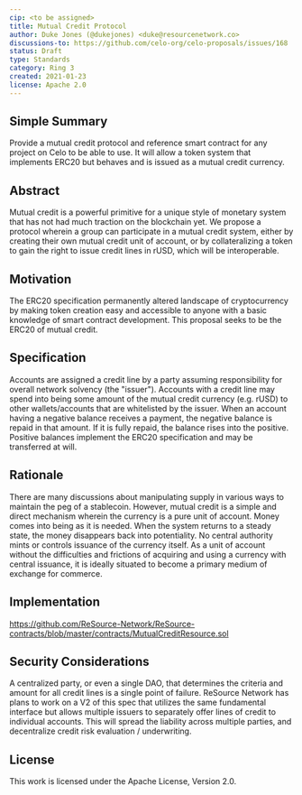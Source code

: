 ```yaml
---
cip: <to be assigned>
title: Mutual Credit Protocol
author: Duke Jones (@dukejones) <duke@resourcenetwork.co>
discussions-to: https://github.com/celo-org/celo-proposals/issues/168
status: Draft
type: Standards
category: Ring 3
created: 2021-01-23
license: Apache 2.0
---
```


## Simple Summary
Provide a mutual credit protocol and reference smart contract for any project on Celo to be able to use.  It will allow a token system that implements ERC20 but behaves and is issued as a mutual credit currency.

## Abstract
Mutual credit is a powerful primitive for a unique style of monetary system that has not had much traction on the blockchain yet. We propose a protocol wherein a group can participate in a mutual credit system, either by creating their own mutual credit unit of account, or by collateralizing a token to gain the right to issue credit lines in rUSD, which will be interoperable.

## Motivation
The ERC20 specification permanently altered landscape of cryptocurrency by making token creation easy and accessible to anyone with a basic knowledge of smart contract development. This proposal seeks to be the ERC20 of mutual credit.

## Specification
Accounts are assigned a credit line by a party assuming responsibility for overall network solvency (the "issuer").  Accounts with a credit line may spend into being some amount of the mutual credit currency (e.g. rUSD) to other wallets/accounts that are whitelisted by the issuer.  When an account having a negative balance receives a payment, the negative balance is repaid in that amount.  If it is fully repaid, the balance rises into the positive. Positive balances implement the ERC20 specification and may be transferred at will.

## Rationale
There are many discussions about manipulating supply in various ways to maintain the peg of a stablecoin.  However, mutual credit is a simple and direct mechanism wherein the currency is a pure unit of account. Money comes into being as it is needed.  When the system returns to a steady state, the money disappears back into potentiality. No central authority mints or controls issuance of the currency itself.  As a unit of account without the difficulties and frictions of acquiring and using a currency with central issuance, it is ideally situated to become a primary medium of exchange for commerce.

## Implementation
https://github.com/ReSource-Network/ReSource-contracts/blob/master/contracts/MutualCreditResource.sol

## Security Considerations
A centralized party, or even a single DAO, that determines the criteria and amount for all credit lines is a single point of failure. 
ReSource Network has plans to work on a V2 of this spec that utilizes the same fundamental interface but allows multiple issuers to separately offer lines of credit to individual accounts.  This will spread the liability across multiple parties, and decentralize credit risk evaluation / underwriting.


## License
This work is licensed under the Apache License, Version 2.0.
